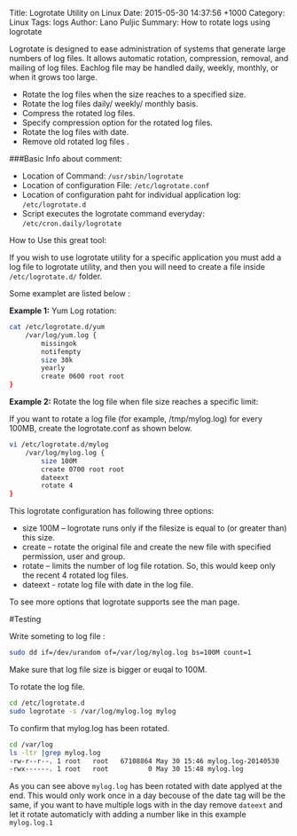 Title: Logrotate Utility on Linux
Date: 2015-05-30 14:37:56 +1000
Category: Linux
Tags: logs
Author: Lano Puljic
Summary: How to rotate logs using logrotate

Logrotate  is  designed to ease administration of systems that generate large numbers of log files.  It allows automatic rotation, compression, removal, and mailing of log files.   Eachlog file may be handled daily, weekly, monthly, or when it grows too large.


* Rotate the log files when the size reaches to a specified size.
* Rotate the log files daily/ weekly/ monthly basis.
* Compress the rotated log files.
* Specify compression option for the rotated log files.
* Rotate the log files with date.
* Remove old rotated log files .

###Basic Info about comment:

* Location of Command:  ```/usr/sbin/logrotate```
* Location of configuration File: ```/etc/logrotate.conf```
* Location of configuration paht for individual application log: ```/etc/logrotate.d```
* Script executes the logrotate command everyday: ```/etc/cron.daily/logrotate```

How to Use this great tool:

If you wish to use logrotate utility for a specific application you must add a log file to logrotate utility, and then you will need to
create a file inside ```/etc/logrotate.d/``` folder.

Some examplet are listed below :

**Example 1:** Yum Log rotation:

```bash
cat /etc/logrotate.d/yum
	/var/log/yum.log {
    	missingok
    	notifempty
    	size 30k
    	yearly
    	create 0600 root root
}
```

**Example 2:** Rotate the log file when file size reaches a specific limit:

If you want to rotate a log file (for example, /tmp/mylog.log) for every 100MB, create the logrotate.conf as shown below.

```bash
vi /etc/logrotate.d/mylog
	/var/log/mylog.log {
    	size 100M
    	create 0700 root root
    	dateext
    	rotate 4
}
```

This logrotate configuration has following three options:

* size 100M – logrotate runs only if the filesize is equal to (or greater than) this size.
* create – rotate the original file and create the new file with specified permission, user and group.
* rotate – limits the number of log file rotation. So, this would keep only the recent 4 rotated log files.
* dateext - rotate log file with date in the log file.

To see more options that logrotate supports see the man page.

#Testing 

Write someting to log file :

```bash
sudo dd if=/dev/urandom of=/var/log/mylog.log bs=100M count=1
```

Make sure that log file size is bigger or euqal to 100M.

To rotate the log file.
```bash
cd /etc/logrotate.d
sudo logrotate -s /var/log/mylog.log mylog
```

To confirm that mylog.log has been rotated.

```bash
cd /var/log
ls -ltr |grep mylog.log
-rw-r--r--. 1 root   root   67108864 May 30 15:46 mylog.log-20140530
-rwx------. 1 root   root          0 May 30 15:48 mylog.log
```

As you can see above ```mylog.log``` has been rotated with date applyed at the end.
This would only work once in a day becouse of the date tag will be the same, if you want to have multiple logs with in the day remove 
```dateext``` and let it rotate automaticly with adding a number like in this example ```mylog.log.1``` 
